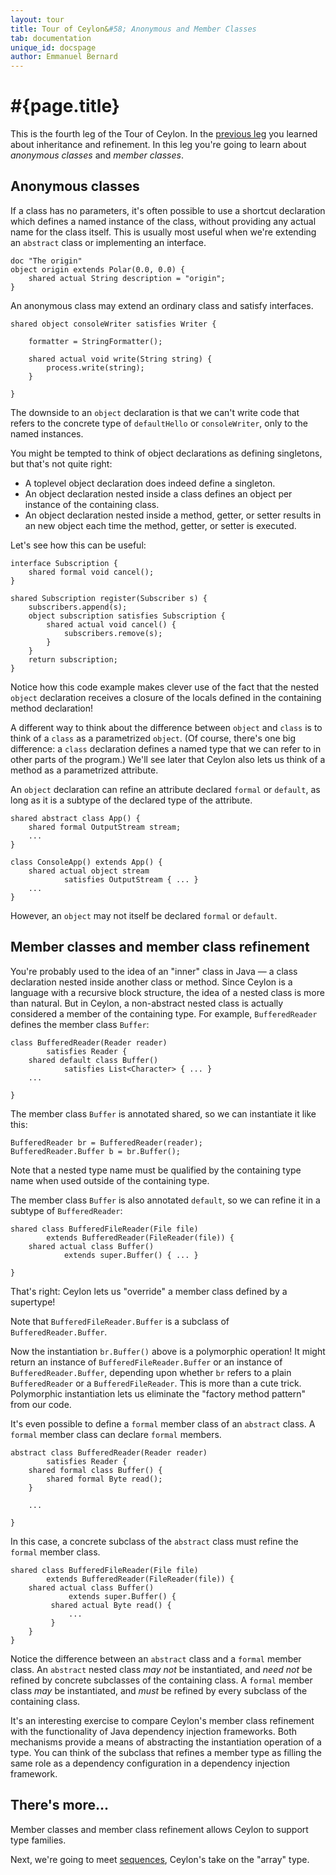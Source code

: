 ```yaml
---
layout: tour
title: Tour of Ceylon&#58; Anonymous and Member Classes
tab: documentation
unique_id: docspage
author: Emmanuel Bernard
---
```


# #{page.title}

This is the fourth leg of the Tour of Ceylon. In the [previous leg](../inheritance)
you learned about inheritance and refinement. In this leg you're going to learn 
about *anonymous classes* and *member classes*.

## Anonymous classes

If a class has no parameters, it's often possible to use a shortcut 
declaration which defines a named instance of the class, without providing 
any actual name for the class itself. This is usually most useful when we're 
extending an `abstract` class or implementing an interface.

<!-- implicit-id:polar: 
    doc "A polar coordinate"
    class Polar(Float angle, Float radius) {
 
        shared Polar rotate(Float rotation) {
            return Polar(angle+rotation, radius);
        }
     
        shared Polar dilate(Float dilation) {
            return Polar(angle, radius*dilation);
        }
        
        doc "The default description"
        shared default String description = "(" radius "," angle ")";
    
    }
-->

<!-- cat-id:polar -->
    doc "The origin"
    object origin extends Polar(0.0, 0.0) {
        shared actual String description = "origin";
    }

An anonymous class may extend an ordinary class and satisfy interfaces.

<!-- check:none:Requires IO -->
    shared object consoleWriter satisfies Writer {
                 
        formatter = StringFormatter();
         
        shared actual void write(String string) {
            process.write(string);
        }
         
    }

The downside to an `object` declaration is that we can't write code that 
refers to the concrete type of `defaultHello` or `consoleWriter`, only to the 
named instances.

You might be tempted to think of object declarations as defining singletons, 
but that's not quite right:

* A toplevel object declaration does indeed define a singleton.
* An object declaration nested inside a class defines an object per instance 
  of the containing class.
* An object declaration nested inside a method, getter, or setter results in 
  an new object each time the method, getter, or setter is executed.

Let's see how this can be useful:

<!-- check:none:Requires Mutable List -->
    interface Subscription {
        shared formal void cancel();
    }

    shared Subscription register(Subscriber s) {
        subscribers.append(s);
        object subscription satisfies Subscription {
            shared actual void cancel() {
                subscribers.remove(s);
            }
        }
        return subscription;
    }

Notice how this code example makes clever use of the fact that the nested 
`object` declaration receives a closure of the locals defined in the containing 
method declaration!

A different way to think about the difference between `object` and `class` is 
to think of a `class` as a parametrized `object`. (Of course, there's one 
big difference: a `class` declaration defines a named type that we can refer 
to in other parts of the program.) We'll see later that Ceylon also lets us 
think of a method as a parametrized attribute.

An `object` declaration can refine an attribute declared `formal` or `default`,
as long as it is a subtype of the declared type of the attribute.

<!-- check:none:Requires IO -->
    shared abstract class App() {
        shared formal OutputStream stream;
        ...
    }

    class ConsoleApp() extends App() {
        shared actual object stream
                satisfies OutputStream { ... }
        ...
    }

However, an `object` may not itself be declared `formal` or `default`.


## Member classes and member class refinement

You're probably used to the idea of an "inner" class in Java — a class 
declaration nested inside another class or method. Since Ceylon is a 
language with a recursive block structure, the idea of a nested class is 
more than natural. But in Ceylon, a non-abstract nested class is actually 
considered a member of the containing type. For example, `BufferedReader` 
defines the member class `Buffer`:

<!-- check:none:Requires IO -->
    class BufferedReader(Reader reader)
            satisfies Reader {
        shared default class Buffer()
                satisfies List<Character> { ... }
        ...
        
    }

The member class `Buffer` is annotated shared, so we can instantiate it like 
this:

<!-- check:none:Requires IO -->
    BufferedReader br = BufferedReader(reader);
    BufferedReader.Buffer b = br.Buffer();

Note that a nested type name must be qualified by the containing type name 
when used outside of the containing type.

The member class `Buffer` is also annotated `default`, so we can refine it 
in a subtype of `BufferedReader`:

<!-- check:none:Requires IO -->
    shared class BufferedFileReader(File file)
            extends BufferedReader(FileReader(file)) {
        shared actual class Buffer()
                extends super.Buffer() { ... }
                
    }

That's right: Ceylon lets us "override" a member class defined by a supertype!

Note that `BufferedFileReader.Buffer` is a subclass of `BufferedReader.Buffer`.

Now the instantiation `br.Buffer()` above is a polymorphic operation! It might 
return an instance of `BufferedFileReader.Buffer` or an instance of 
`BufferedReader.Buffer`, depending upon whether `br` refers to a plain 
`BufferedReader` or a `BufferedFileReader`. This is more than a cute trick. 
Polymorphic instantiation lets us eliminate the "factory method pattern" from 
our code.

It's even possible to define a `formal` member class of an `abstract` class. 
A `formal` member class can declare `formal` members.

<!-- check:none:Requires IO -->
    abstract class BufferedReader(Reader reader)
            satisfies Reader {
        shared formal class Buffer() {
            shared formal Byte read();
        }
        
        ...
        
    }

In this case, a concrete subclass of the `abstract` class must refine the 
`formal` member class.

<!-- check:none:Requires IO -->
    shared class BufferedFileReader(File file)
            extends BufferedReader(FileReader(file)) {
        shared actual class Buffer()
                 extends super.Buffer() {
             shared actual Byte read() {
                 ...
             }
        }
    }

Notice the difference between an `abstract` class and a `formal` member class. 
An `abstract` nested class *may not* be instantiated, and *need not* be refined 
by concrete subclasses of the containing class. A `formal` member class *may* 
be instantiated, and *must* be refined by every subclass of the containing 
class.

It's an interesting exercise to compare Ceylon's member class refinement 
with the functionality of Java dependency injection frameworks. Both 
mechanisms provide a means of abstracting the instantiation operation of a 
type. You can think of the subclass that refines a member type as filling 
the same role as a dependency configuration in a dependency injection 
framework.


## There's more...

Member classes and member class refinement allows Ceylon to support type families.

Next, we're going to meet [sequences](../sequences), Ceylon's take on the 
"array" type.



